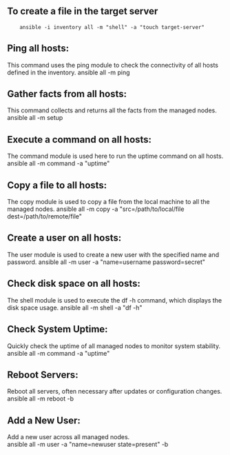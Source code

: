 ## To create a file in the target server 
        ansible -i inventory all -m "shell" -a "touch target-server"

## Ping all hosts:
This command uses the ping module to check the connectivity of all hosts defined in the inventory.
        ansible all -m ping

## Gather facts from all hosts:
This command collects and returns all the facts from the managed nodes.
        ansible all -m setup
    
## Execute a command on all hosts:
The command module is used here to run the uptime command on all hosts.
        ansible all -m command -a "uptime"

## Copy a file to all hosts:
The copy module is used to copy a file from the local machine to all the managed nodes.
        ansible all -m copy -a "src=/path/to/local/file dest=/path/to/remote/file"

## Create a user on all hosts:
The user module is used to create a new user with the specified name and password.
        ansible all -m user -a "name=username password=secret"

## Check disk space on all hosts:
The shell module is used to execute the df -h command, which displays the disk space usage.
        ansible all -m shell -a "df -h"

## Check System Uptime:
Quickly check the uptime of all managed nodes to monitor system stability.
        ansible all -m command -a "uptime"

## Reboot Servers:
Reboot all servers, often necessary after updates or configuration changes.
        ansible all -m reboot -b

## Add a New User:
Add a new user across all managed nodes.    
        ansible all -m user -a "name=newuser state=present" -b

